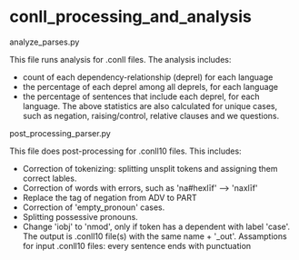 # conll_processing_and_analysis


analyze_parses.py

This file runs analysis for .conll files. The analysis includes:
- count of each dependency-relationship (deprel) for each language
- the percentage of each deprel among all deprels, for each language
- the percentage of sentences that include each deprel, for each language.
The above statistics are also calculated for unique cases, such as negation,
raising/control, relative clauses and we questions.




post_processing_parser.py

This file does post-processing for .conll10 files. This includes:
- Correction of tokenizing: splitting unsplit tokens and assigning them correct lables.
- Correction of words with errors, such as 'na#hexlīf' --> 'naxlīf'
- Replace the tag of negation from ADV to PART
- Correction of 'empty_pronoun' cases.
- Splitting possessive pronouns.
- Change 'iobj' to 'nmod', only if token has a dependent with label 'case'.
The output is .conll10 file(s) with the same name + '_out'.
Assamptions for input .conll10 files: every sentence ends with punctuation
